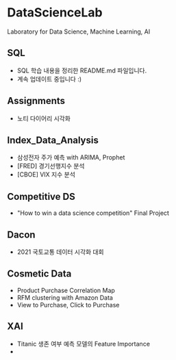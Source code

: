 # DataScienceLab
Laboratory for Data Science, Machine Learning, AI

## SQL
- SQL 학습 내용을 정리한 README.md 파일입니다.
- 계속 업데이트 중입니다 :)

## Assignments
- 노티 다이어리 시각화

## Index_Data_Analysis
- 삼성전자 주가 예측 with ARIMA, Prophet
- [FRED] 경기선행지수 분석
- [CBOE] VIX 지수 분석

## Competitive DS
- "How to win a data science competition" Final Project

## Dacon
- 2021 국토교통 데이터 시각화 대회

## Cosmetic Data
- Product Purchase Correlation Map
- RFM clustering with Amazon Data
- View to Purchase, Click to Purchase

## XAI
- Titanic 생존 여부 예측 모델의 Feature Importance
- 
